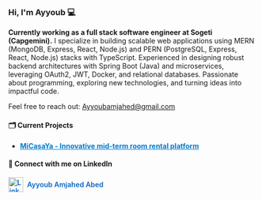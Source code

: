 <h3>Hi, I'm Ayyoub 💻</h3>

<p><strong>Currently working as a full stack software engineer at Sogeti (Capgemini).</strong>  
I specialize in building scalable web applications using MERN (MongoDB, Express, React, Node.js) and PERN (PostgreSQL, Express, React, Node.js) stacks with TypeScript.  
Experienced in designing robust backend architectures with Spring Boot (Java) and microservices, leveraging OAuth2, JWT, Docker, and relational databases.  
Passionate about programming, exploring new technologies, and turning ideas into impactful code.</p>

<p>Feel free to reach out: <a href="mailto:Ayyoubamjahed@gmail.com">Ayyoubamjahed@gmail.com</a></p>

<section>
  <h4>🗂️ Current Projects</h4>
  <ul>
    <li><a href="https://micasaya.es" target="_blank" rel="noopener noreferrer" style="font-weight:bold; color:#007acc;">MiCasaYa - Innovative mid-term room rental platform</a></li>
  </ul>
</section>

<section>
  <h4>🔗 Connect with me on LinkedIn</h4>
  <a href="https://linkedin.com/in/ayyoub-amjahed-abed" target="_blank" rel="noopener noreferrer" style="display:inline-flex; align-items:center; gap:8px; text-decoration:none; color:#0A66C2; font-weight:600;">
    <img src="https://raw.githubusercontent.com/rahuldkjain/github-profile-readme-generator/master/src/images/icons/Social/linked-in-alt.svg" alt="LinkedIn" height="30" width="30" />
    <span>Ayyoub Amjahed Abed</span>
  </a>
</section>

